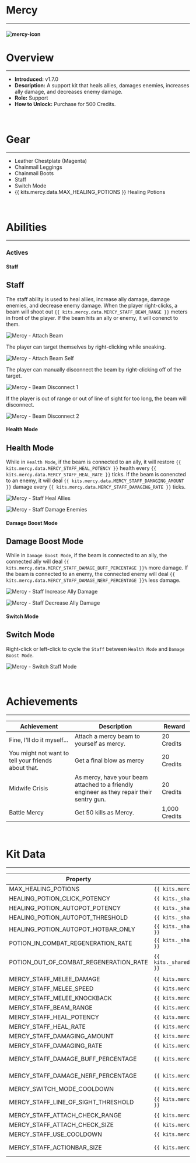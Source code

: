 # Mercy

---

#### ![mercy-icon](../assets/icons/kits/mercy-icon.jpg)

# Overview

---

- **Introduced:** v1.7.0
- **Description:** A support kit that heals allies, damages enemies, increases ally damage, and decreases enemy damage.
- **Role:** Support
- **How to Unlock:** Purchase for 500 Credits.

<br />

# Gear

---

- Leather Chestplate (Magenta)
- Chainmail Leggings
- Chainmail Boots
- Staff
- Switch Mode
- {{ kits.mercy.data.MAX_HEALING_POTIONS }} Healing Potions

<br />

# Abilities

---

### Actives

<!-- tabs:start -->

#### **Staff**

## Staff

The staff ability is used to heal allies, increase ally damage, damage enemies, and decrease enemy damage. When the player right-clicks, a beam will shoot out `{{ kits.mercy.data.MERCY_STAFF_BEAM_RANGE }}` meters in front of the player. If the beam hits an ally or enemy, it will conenct to them.

![Mercy - Attach Beam](../assets/kits/mercy/Mercy%20-%20Attach%20Beam.gif)

The player can target themselves by right-clicking while sneaking.

![Mercy - Attach Beam Self](../assets/kits/mercy/Mercy%20-%20Attach%20Beam%20Self.gif)

The player can manually disconnect the beam by right-clicking off of the target.

![Mercy - Beam Disconnect 1](../assets/kits/mercy/Mercy%20-%20Beam%20Disconnect%201.gif)

If the player is out of range or out of line of sight for too long, the beam will disconnect.

![Mercy - Beam Disconnect 2](../assets/kits/mercy/Mercy%20-%20Beam%20Disconnect%202.gif)

<!-- tabs:start -->

#### **Health Mode**

## Health Mode

While in `Health Mode`, if the beam is connected to an ally, it will restore `{{ kits.mercy.data.MERCY_STAFF_HEAL_POTENCY }}` health every `{{ kits.mercy.data.MERCY_STAFF_HEAL_RATE }}` ticks. If the beam is conencted to an enemy, it will deal `{{ kits.mercy.data.MERCY_STAFF_DAMAGING_AMOUNT }}` damage every `{{ kits.mercy.data.MERCY_STAFF_DAMAGING_RATE }}` ticks.

![Mercy - Staff Heal Allies](../assets/kits/mercy/Mercy%20-%20Staff%20Heal%20Allies.gif)

![Mercy - Staff Damage Enemies](../assets/kits/mercy/Mercy%20-%20Staff%20Damage%20Enemies.gif)

#### **Damage Boost Mode**

## Damage Boost Mode

While in `Damage Boost Mode`, if the beam is connected to an ally, the connected ally will deal `{{ kits.mercy.data.MERCY_STAFF_DAMAGE_BUFF_PERCENTAGE }}%` more damage. If the beam is connected to an enemy, the connected enemy will deal `{{ kits.mercy.data.MERCY_STAFF_DAMAGE_NERF_PERCENTAGE }}%` less damage.

![Mercy - Staff Increase Ally Damage](../assets/kits/mercy/Mercy%20-%20Staff%20Increase%20Ally%20Damage.gif)

![Mercy - Staff Decrease Ally Damage](../assets/kits/mercy/Mercy%20-%20Staff%20Decrease%20Ally%20Damage.gif)

<!-- tabs:end -->

#### **Switch Mode**

## Switch Mode

Right-click or left-click to cycle the `Staff` between `Health Mode` and `Damage Boost Mode`.

![Mercy - Switch Staff Mode](../assets/kits/mercy/Mercy%20-%20Switch%20Staff%20Mode.gif)

<!-- tabs:end -->

<br />

# Achievements

---

<!-- prettier-ignore -->
| Achievement | Description | Reward |
| ----------- | ----------- | ------ |
| Fine, I'll do it myself... | Attach a mercy beam to yourself as mercy. | 20 Credits |
| You might not want to tell your friends about that. | Get a final blow as mercy | 20 Credits |
| Midwife Crisis | As mercy, have your beam attached to a friendly engineer as they repair their sentry gun. | 20 Credits |
| Battle Mercy | Get 50 kills as Mercy. | 1,000 Credits |

<br />

# Kit Data

---

<!-- prettier-ignore -->
| Property | Value | Description |
|----------|-------|-------------|
| MAX_HEALING_POTIONS | `{{ kits.mercy.data.MAX_HEALING_POTIONS }}` | {{ kitDataSharedDescriptions.MAX_HEALING_POTIONS }} |
| HEALING_POTION_CLICK_POTENCY | `{{ kits._shared.data.HEALING_POTION_CLICK_POTENCY }}` | {{ kitDataSharedDescriptions.HEALING_POTION_CLICK_POTENCY }} |
| HEALING_POTION_AUTOPOT_POTENCY | `{{ kits._shared.data.HEALING_POTION_AUTOPOT_POTENCY }}` | {{ kitDataSharedDescriptions.HEALING_POTION_AUTOPOT_POTENCY }} |
| HEALING_POTION_AUTOPOT_THRESHOLD | `{{ kits._shared.data.HEALING_POTION_AUTOPOT_THRESHOLD }}` | {{ kitDataSharedDescriptions.HEALING_POTION_AUTOPOT_THRESHOLD }} |
| HEALING_POTION_AUTOPOT_HOTBAR_ONLY | `{{ kits._shared.data.HEALING_POTION_AUTOPOT_HOTBAR_ONLY }}` | {{ kitDataSharedDescriptions.HEALING_POTION_AUTOPOT_HOTBAR_ONLY }} |
| POTION_IN_COMBAT_REGENERATION_RATE | `{{ kits._shared.data.POTION_IN_COMBAT_REGENERATION_RATE }}` | {{ kitDataSharedDescriptions.POTION_IN_COMBAT_REGENERATION_RATE }} |
| POTION_OUT_OF_COMBAT_REGENERATION_RATE | `{{ kits._shared.data.POTION_OUT_OF_COMBAT_REGENERATION_RATE }}` | {{ kitDataSharedDescriptions.POTION_OUT_OF_COMBAT_REGENERATION_RATE }} |
| MERCY_STAFF_MELEE_DAMAGE | `{{ kits.mercy.data.MERCY_STAFF_MELEE_DAMAGE }}` | The base damage of the staff. |
| MERCY_STAFF_MELEE_SPEED | `{{ kits.mercy.data.MERCY_STAFF_MELEE_SPEED }}` | The base speed of the staff. |
| MERCY_STAFF_MELEE_KNOCKBACK | `{{ kits.mercy.data.MERCY_STAFF_MELEE_KNOCKBACK }}` | The knockback level of the staff. |
| MERCY_STAFF_BEAM_RANGE | `{{ kits.mercy.data.MERCY_STAFF_BEAM_RANGE }}` | The connection range, in meters, of the staff. |
| MERCY_STAFF_HEAL_POTENCY | `{{ kits.mercy.data.MERCY_STAFF_HEAL_POTENCY }}` | The amount of health that the staff heals to allies while in Health Mode. |
| MERCY_STAFF_HEAL_RATE | `{{ kits.mercy.data.MERCY_STAFF_HEAL_RATE }}` | The rate, in ticks, that the staff heals allies. |
| MERCY_STAFF_DAMAGING_AMOUNT | `{{ kits.mercy.data.MERCY_STAFF_DAMAGING_AMOUNT }}` | The amount of damage that the staff deals to enemies while in Health Mode.|
| MERCY_STAFF_DAMAGING_RATE | `{{ kits.mercy.data.MERCY_STAFF_DAMAGING_RATE }}` | The rate, in ticks, that the staff deals damage to enemies. |
| MERCY_STAFF_DAMAGE_BUFF_PERCENTAGE | `{{ kits.mercy.data.MERCY_STAFF_DAMAGE_BUFF_PERCENTAGE }}` | The damage increase percentage that the staff provides to allies while in Damage Boost Mode. |
| MERCY_STAFF_DAMAGE_NERF_PERCENTAGE | `{{ kits.mercy.data.MERCY_STAFF_DAMAGE_NERF_PERCENTAGE }}` | The damage decrease percentage that the staff inflicts to enemies while in Damage Boost Mode. |
| MERCY_SWITCH_MODE_COOLDOWN | `{{ kits.mercy.data.MERCY_SWITCH_MODE_COOLDOWN }}` | The cooldown, in ticks, of the Switch Mode Ability.  |
| MERCY_STAFF_LINE_OF_SIGHT_THRESHOLD | `{{ kits.mercy.data.MERCY_STAFF_LINE_OF_SIGHT_THRESHOLD }}` | The threshold, in ticks, that the beam will become disconnected for being out of line of sight. |
| MERCY_STAFF_ATTACH_CHECK_RANGE | `{{ kits.mercy.data.MERCY_STAFF_ATTACH_CHECK_RANGE }}` | The beam's initial connection range in meters. |
| MERCY_STAFF_ATTACH_CHECK_SIZE | `{{ kits.mercy.data.MERCY_STAFF_ATTACH_CHECK_SIZE }}` | The size of the hitbox that is used during the beam's initial connection. |
| MERCY_STAFF_USE_COOLDOWN | `{{ kits.mercy.data.MERCY_STAFF_USE_COOLDOWN }}` | The cooldown, in ticks, after using the staff ability. |
| MERCY_STAFF_ACTIONBAR_SIZE | `{{ kits.mercy.data.MERCY_STAFF_ACTIONBAR_SIZE }}` | The size of the connected ally's health bar that is displayed in the player's actionbar. |
